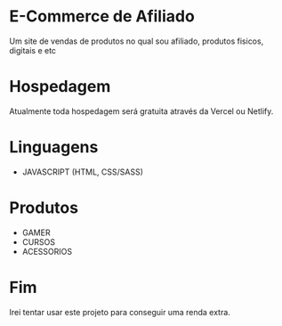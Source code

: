 # E-Commerce de Afiliado
Um site de vendas de produtos no qual sou afiliado, produtos fisicos, digitais e etc

# Hospedagem
Atualmente toda hospedagem será gratuita através da Vercel ou Netlify.

# Linguagens
- JAVASCRIPT (HTML, CSS/SASS)

# Produtos
- GAMER
- CURSOS
- ACESSORIOS

# Fim
Irei tentar usar este projeto para conseguir uma renda extra.
